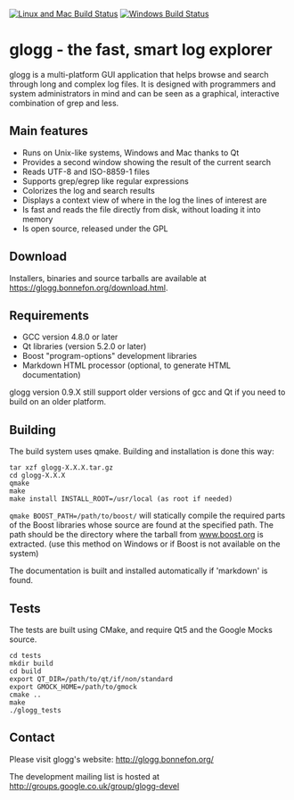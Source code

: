 [![Linux and Mac Build Status](https://travis-ci.org/nickbnf/glogg.svg?branch=master)](https://travis-ci.org/nickbnf/glogg)
 [![Windows Build Status](https://ci.appveyor.com/api/projects/status/github/nickbnf/glogg?svg=true)](https://ci.appveyor.com/project/nickbnf/glogg)

glogg - the fast, smart log explorer
=====================================

glogg is a multi-platform GUI application that helps browse and search
through long and complex log files.  It is designed with programmers and
system administrators in mind and can be seen as a graphical, interactive
combination of grep and less.

## Main features

* Runs on Unix-like systems, Windows and Mac thanks to Qt
* Provides a second window showing the result of the current search
* Reads UTF-8 and ISO-8859-1 files
* Supports grep/egrep like regular expressions
* Colorizes the log and search results
* Displays a context view of where in the log the lines of interest are
* Is fast and reads the file directly from disk, without loading it into memory
* Is open source, released under the GPL

## Download

Installers, binaries and source tarballs are available at https://glogg.bonnefon.org/download.html.

## Requirements

* GCC version 4.8.0 or later
* Qt libraries (version 5.2.0 or later)
* Boost "program-options" development libraries
* Markdown HTML processor (optional, to generate HTML documentation)

glogg version 0.9.X still support older versions of gcc and Qt if you need to
build on an older platform.

## Building

The build system uses qmake. Building and installation is done this way:

```
tar xzf glogg-X.X.X.tar.gz
cd glogg-X.X.X
qmake
make
make install INSTALL_ROOT=/usr/local (as root if needed)
```

`qmake BOOST_PATH=/path/to/boost/` will statically compile the required parts of
the Boost libraries whose source are found at the specified path.
The path should be the directory where the tarball from www.boost.org is
extracted.
(use this method on Windows or if Boost is not available on the system)

The documentation is built and installed automatically if 'markdown'
is found.

## Tests

The tests are built using CMake, and require Qt5 and the Google Mocks source.

```
cd tests
mkdir build
cd build
export QT_DIR=/path/to/qt/if/non/standard
export GMOCK_HOME=/path/to/gmock
cmake ..
make
./glogg_tests
```

## Contact

Please visit glogg's website: http://glogg.bonnefon.org/

The development mailing list is hosted at http://groups.google.co.uk/group/glogg-devel
